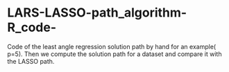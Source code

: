 # LARS-LASSO-path_algorithm-R_code-
Code of the least angle regression solution path by hand for an example( p=5).  Then we  compute the solution path for a dataset and compare it with the LASSO path.
